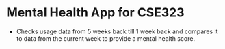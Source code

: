 # Mental Health App for CSE323
* Checks usage data from 5 weeks back till 1 week back and compares it to data from the current week to provide a mental health score.
